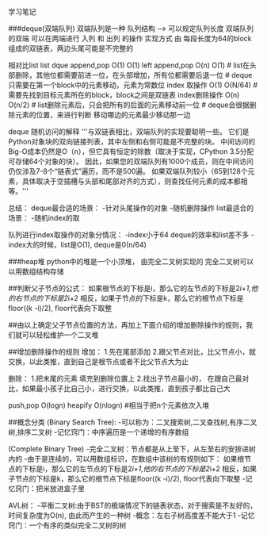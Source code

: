 学习笔记

###deque(双端队列)
双端队列是一种 队列结构 --> 可以规定队列长度
双端队列的双端 可以在两端进行 入列 和 出列 的操作
实现方式 由 每段长度为64的block组成的双链表，两边头尾可能是不完整的

相对比list
                     list           dque
append,pop           O(1)           O(1)
left append,pop      O(n)           O(1)    # list在头部删除，其他位都需要前进一位，在头部增加，所有位都需要后退一位
                                            # deque只需要在第一个block中的元素移动，元素为常数位
index 取操作         O(1)            O(N/64) # 需要先找到目标元素所在的block，block之间是双链表
index删除操作        O(n)            O(n/2)  # list删除元素后，只会把所有的后面的元素移动前一位
                                            # deque会很据删除元素的位置，来进行判断 移动哪边的元素最少移动那一边

deque 随机访问的解释
'''与双链表相比，双端队列的实现要聪明一些。 它们是Python对象块的双向链接列表，其中左侧和右侧可能是不完整的块。
中间访问的Big-O成本仍然是O（n），但它具有恒定的除数（取决于实现，CPython 3.5分配可存储64个对象的块）。 因此，如果您的双端队列有1000个成员，则在中间访问仍仅涉及7-8个“链表式”遍历，而不是500遍。 如果双端队列较小（65到128个元素，具体取决于空插槽与头部和尾部对齐的方式），则查找任何元素的成本都相等。'''

总结：
deque最合适的场景：
    -针对头尾操作的对象
    -随机删除操作
list最适合的场景：
    -随机index的取

队列进行index取操作的对象分情况：
    -index小于64 deque的效率和list差不多
    -index大的时候，list是O(1), deque是0(n/64)

###heap堆
python中的堆是一个小顶堆， 由完全二叉树实现的
完全二叉树可以以用数组结构存储

##判断父子节点的公式：
如果根节点的下标是i，那么它的左节点的下标是2*i+1,他的右节点的下标是2*i+2
相反，如果子节点的下标是k，那么它的根节点下标是floor((k -i)/2), floor代表向下取整

##由以上确定父子节点位置的方法，再加上下面介绍的增加删除操作的规则，我们就可以轻松维护一个二叉堆

##增加删除操作的规则
增加：
1.先在尾部添加
2.跟父节点对比，比父节点小，就交换，以此类推，直到自己是根节点或者不比父节点大为止

删除：
1.把末尾的元素 填充到删除位置上
2.找出子节点最小的， 在跟自己最对比，如果最小孩子比自己小，进行交换，以此类推，直到孩子都比自己大

push,pop      O(logn)
heapify       O(nlogn)    #相当于把n个元素依次入堆

##概念分类
(Binary Search Tree):
    -可以称为：二叉搜索树,二叉查找树,有序二叉树,排序二叉树
    -记忆窍门：中序遍历是一个递增的有序数组

(Complete Binary Tree)
    -完全二叉树：节点都是从上至下，从左至右的安排进树内的
    -由于是连续的，可以用数组标识，在数组中该树的有规则如下：
        如果根节点的下标是i，那么它的左节点的下标是2*i+1,他的右节点的下标是2*i+2
        相反，如果子节点的下标是k，那么它的根节点下标是floor((k -i)/2), floor代表向下取整
    -记忆窍门：把米放进盒子里

AVL树：
    -平衡二叉树:由于BST的极端情况下的链表状态，对于搜索是不友好的，时间复杂度为O(n), 由此而产生的一种树
    -概念：左右子树高度差不能大于1
    -记忆窍门：一个有序的类似完全二叉树的树



